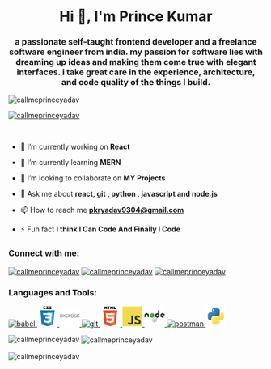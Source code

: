 <h1 align="center">Hi 👋, I'm Prince Kumar</h1>
<h3 align="center">a passionate self-taught frontend developer and a freelance software engineer from india. my passion for software lies with dreaming up ideas and making them come true with elegant interfaces. i take great care in the experience, architecture, and code quality of the things I build.</h3>

<p align="left"> <img src="https://komarev.com/ghpvc/?username=callmeprinceyadav&label=Profile%20views&color=0e75b6&style=flat" alt="callmeprinceyadav" /> </p>

<p align="left"> <a href="https://github.com/ryo-ma/github-profile-trophy"><img src="https://github-profile-trophy.vercel.app/?username=callmeprinceyadav" alt="callmeprinceyadav" /></a> </p>

<p align="left"> <a href="https://twitter.com/" target="blank"><img src="https://img.shields.io/twitter/follow/?logo=twitter&style=for-the-badge" alt="" /></a> </p>

- 🔭 I’m currently working on **React**

- 🌱 I’m currently learning **MERN**

- 👯 I’m looking to collaborate on **MY Projects**

- 💬 Ask me about **react, git , python , javascript and node.js**

- 📫 How to reach me **pkryadav9304@gmail.com**

- ⚡ Fun fact **I think I Can Code And Finally I Code**

<h3 align="left">Connect with me:</h3>
<p align="left">
<a href="https://codepen.io/callmeprinceyadav" target="blank"><img align="center" src="https://raw.githubusercontent.com/rahuldkjain/github-profile-readme-generator/master/src/images/icons/Social/codepen.svg" alt="callmeprinceyadav" height="30" width="40" /></a>
<a href="https://linkedin.com/in/callmeprinceyadav" target="blank"><img align="center" src="https://raw.githubusercontent.com/rahuldkjain/github-profile-readme-generator/master/src/images/icons/Social/linked-in-alt.svg" alt="callmeprinceyadav" height="30" width="40" /></a>
<a href="https://instagram.com/callmeprinceyadav" target="blank"><img align="center" src="https://raw.githubusercontent.com/rahuldkjain/github-profile-readme-generator/master/src/images/icons/Social/instagram.svg" alt="callmeprinceyadav" height="30" width="40" /></a>
</p>

<h3 align="left">Languages and Tools:</h3>
<p align="left"> <a href="https://babeljs.io/" target="_blank" rel="noreferrer"> <img src="https://www.vectorlogo.zone/logos/babeljs/babeljs-icon.svg" alt="babel" width="40" height="40"/> </a> <a href="https://www.w3schools.com/css/" target="_blank" rel="noreferrer"> <img src="https://raw.githubusercontent.com/devicons/devicon/master/icons/css3/css3-original-wordmark.svg" alt="css3" width="40" height="40"/> </a> <a href="https://expressjs.com" target="_blank" rel="noreferrer"> <img src="https://raw.githubusercontent.com/devicons/devicon/master/icons/express/express-original-wordmark.svg" alt="express" width="40" height="40"/> </a> <a href="https://git-scm.com/" target="_blank" rel="noreferrer"> <img src="https://www.vectorlogo.zone/logos/git-scm/git-scm-icon.svg" alt="git" width="40" height="40"/> </a> <a href="https://www.w3.org/html/" target="_blank" rel="noreferrer"> <img src="https://raw.githubusercontent.com/devicons/devicon/master/icons/html5/html5-original-wordmark.svg" alt="html5" width="40" height="40"/> </a> <a href="https://developer.mozilla.org/en-US/docs/Web/JavaScript" target="_blank" rel="noreferrer"> <img src="https://raw.githubusercontent.com/devicons/devicon/master/icons/javascript/javascript-original.svg" alt="javascript" width="40" height="40"/> </a> <a href="https://nodejs.org" target="_blank" rel="noreferrer"> <img src="https://raw.githubusercontent.com/devicons/devicon/master/icons/nodejs/nodejs-original-wordmark.svg" alt="nodejs" width="40" height="40"/> </a> <a href="https://postman.com" target="_blank" rel="noreferrer"> <img src="https://www.vectorlogo.zone/logos/getpostman/getpostman-icon.svg" alt="postman" width="40" height="40"/> </a> <a href="https://www.python.org" target="_blank" rel="noreferrer"> <img src="https://raw.githubusercontent.com/devicons/devicon/master/icons/python/python-original.svg" alt="python" width="40" height="40"/> </a> </p>

<p><img align="left" src="https://github-readme-stats.vercel.app/api/top-langs?username=callmeprinceyadav&show_icons=true&locale=en&layout=compact" alt="callmeprinceyadav" /></p>

<p>&nbsp;<img align="center" src="https://github-readme-stats.vercel.app/api?username=callmeprinceyadav&show_icons=true&locale=en" alt="callmeprinceyadav" /></p>

<p><img align="center" src="https://github-readme-streak-stats.herokuapp.com/?user=callmeprinceyadav&" alt="callmeprinceyadav" /></p>
